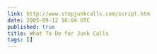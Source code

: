 ```yaml
---
link: http://www.stopjunkcalls.com/script.htm
date: 2005-09-12 16:04 UTC
published: true
title: What To Do for Junk Calls
tags: []
---
```



